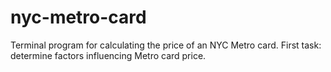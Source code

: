 # nyc-metro-card
Terminal program for calculating the price of an NYC Metro card.
First task: determine factors influencing Metro card price.
